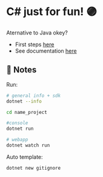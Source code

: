 # C# just for fun! :purple_circle:

Aternative to Java okey?

- First steps [here](https://dotnet.microsoft.com/learn/dotnet/hello-world-tutorial/intro)
- See documentation [here](https://docs.microsoft.com/en-us/dotnet/csharp/)


## :pushpin: Notes 

Run:
```sh
# general info + sdk
dotnet --info

cd name_project

#console
dotnet run 

# webapp
dotnet watch run 
```

Auto template:
```sh
dotnet new gitignore
```

